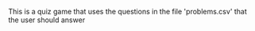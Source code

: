 This is a quiz game that uses the questions in the file 'problems.csv' that the user should answer  
